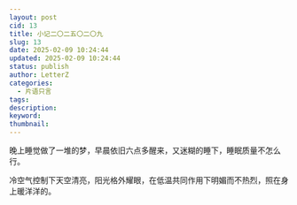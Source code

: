 ```yaml
---
layout: post
cid: 13
title: 小记二〇二五〇二〇九
slug: 13
date: 2025-02-09 10:24:44
updated: 2025-02-09 10:24:44
status: publish
author: LetterZ
categories: 
  - 片语只言
tags: 
description: 
keyword: 
thumbnail: 
---
```



晚上睡觉做了一堆的梦，早晨依旧六点多醒来，又迷糊的睡下，睡眠质量不怎么行。

冷空气控制下天空清亮，阳光格外耀眼，在低温共同作用下明媚而不热烈，照在身上暖洋洋的。
